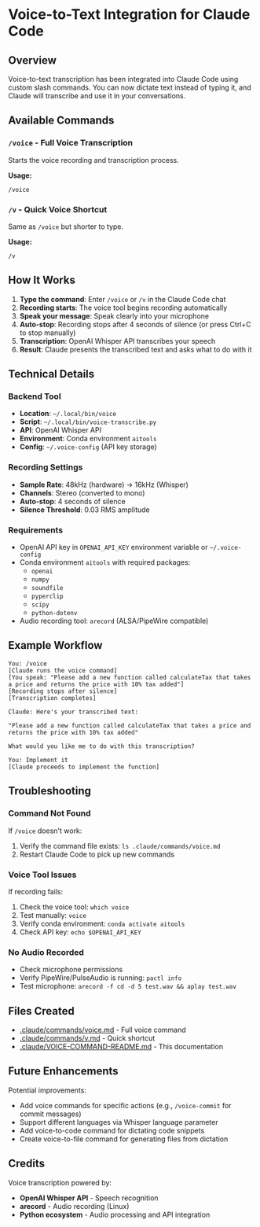 # Voice-to-Text Integration for Claude Code

## Overview
Voice-to-text transcription has been integrated into Claude Code using custom slash commands. You can now dictate text instead of typing it, and Claude will transcribe and use it in your conversations.

## Available Commands

### `/voice` - Full Voice Transcription
Starts the voice recording and transcription process.

**Usage:**
```
/voice
```

### `/v` - Quick Voice Shortcut
Same as `/voice` but shorter to type.

**Usage:**
```
/v
```

## How It Works

1. **Type the command**: Enter `/voice` or `/v` in the Claude Code chat
2. **Recording starts**: The voice tool begins recording automatically
3. **Speak your message**: Speak clearly into your microphone
4. **Auto-stop**: Recording stops after 4 seconds of silence (or press Ctrl+C to stop manually)
5. **Transcription**: OpenAI Whisper API transcribes your speech
6. **Result**: Claude presents the transcribed text and asks what to do with it

## Technical Details

### Backend Tool
- **Location**: `~/.local/bin/voice`
- **Script**: `~/.local/bin/voice-transcribe.py`
- **API**: OpenAI Whisper API
- **Environment**: Conda environment `aitools`
- **Config**: `~/.voice-config` (API key storage)

### Recording Settings
- **Sample Rate**: 48kHz (hardware) → 16kHz (Whisper)
- **Channels**: Stereo (converted to mono)
- **Auto-stop**: 4 seconds of silence
- **Silence Threshold**: 0.03 RMS amplitude

### Requirements
- OpenAI API key in `OPENAI_API_KEY` environment variable or `~/.voice-config`
- Conda environment `aitools` with required packages:
  - `openai`
  - `numpy`
  - `soundfile`
  - `pyperclip`
  - `scipy`
  - `python-dotenv`
- Audio recording tool: `arecord` (ALSA/PipeWire compatible)

## Example Workflow

```
You: /voice
[Claude runs the voice command]
[You speak: "Please add a new function called calculateTax that takes a price and returns the price with 10% tax added"]
[Recording stops after silence]
[Transcription completes]

Claude: Here's your transcribed text:

"Please add a new function called calculateTax that takes a price and returns the price with 10% tax added"

What would you like me to do with this transcription?

You: Implement it
[Claude proceeds to implement the function]
```

## Troubleshooting

### Command Not Found
If `/voice` doesn't work:
1. Verify the command file exists: `ls .claude/commands/voice.md`
2. Restart Claude Code to pick up new commands

### Voice Tool Issues
If recording fails:
1. Check the voice tool: `which voice`
2. Test manually: `voice`
3. Verify conda environment: `conda activate aitools`
4. Check API key: `echo $OPENAI_API_KEY`

### No Audio Recorded
- Check microphone permissions
- Verify PipeWire/PulseAudio is running: `pactl info`
- Test microphone: `arecord -f cd -d 5 test.wav && aplay test.wav`

## Files Created

- [.claude/commands/voice.md](.claude/commands/voice.md) - Full voice command
- [.claude/commands/v.md](.claude/commands/v.md) - Quick shortcut
- [.claude/VOICE-COMMAND-README.md](.claude/VOICE-COMMAND-README.md) - This documentation

## Future Enhancements

Potential improvements:
- Add voice commands for specific actions (e.g., `/voice-commit` for commit messages)
- Support different languages via Whisper language parameter
- Add voice-to-code command for dictating code snippets
- Create voice-to-file command for generating files from dictation

## Credits

Voice transcription powered by:
- **OpenAI Whisper API** - Speech recognition
- **arecord** - Audio recording (Linux)
- **Python ecosystem** - Audio processing and API integration
